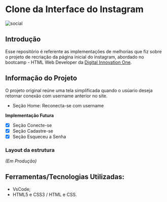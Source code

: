# Clone da Interface do Instagram
![social](https://user-images.githubusercontent.com/48417347/101220278-2af10480-3664-11eb-83b5-57cefbbb43fe.png)

## Introdução
Esse repositório é referente as implementações de melhorias que fiz sobre o projeto de recriação da página inicial do instagram, abordado no bootcamp - HTML Web Developer da <a href="https://web.digitalinnovation.one">Digital Innovation One</a>.

## Informação do Projeto
O projeto original reúne uma tela simplificada quando o usúario deseja retornar conexão com username anterior no site.

- Seção Home: Reconecta-se com username

<b> Implementação Futura </b>
- [x] Seção Conecte-se
- [x] Seção Cadastre-se
- [x] Seção Esqueceu a Senha 

### Layout da estrutura
<i> (Em Produção) </i>

## Ferramentas/Tecnologias Utilizadas:
- VsCode;
- HTML5 e CSS3 / HTML e CSS.
